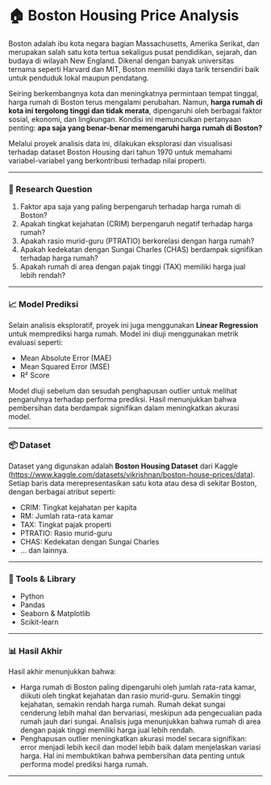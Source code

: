 # 🏠 Boston Housing Price Analysis

Boston adalah ibu kota negara bagian Massachusetts, Amerika Serikat, dan merupakan salah satu kota tertua sekaligus pusat pendidikan, sejarah, dan budaya di wilayah New England. Dikenal dengan banyak universitas ternama seperti Harvard dan MIT, Boston memiliki daya tarik tersendiri baik untuk penduduk lokal maupun pendatang.

Seiring berkembangnya kota dan meningkatnya permintaan tempat tinggal, harga rumah di Boston terus mengalami perubahan. Namun, **harga rumah di kota ini tergolong tinggi dan tidak merata**, dipengaruhi oleh berbagai faktor sosial, ekonomi, dan lingkungan. Kondisi ini memunculkan pertanyaan penting: **apa saja yang benar-benar memengaruhi harga rumah di Boston?**

Melalui proyek analisis data ini, dilakukan eksplorasi dan visualisasi terhadap dataset Boston Housing dari tahun 1970 untuk memahami variabel-variabel yang berkontribusi terhadap nilai properti.

---

### 🎯 Research Question

1. Faktor apa saja yang paling berpengaruh terhadap harga rumah di Boston?  
2. Apakah tingkat kejahatan (CRIM) berpengaruh negatif terhadap harga rumah?  
3. Apakah rasio murid-guru (PTRATIO) berkorelasi dengan harga rumah?  
4. Apakah kedekatan dengan Sungai Charles (CHAS) berdampak signifikan terhadap harga rumah?  
5. Apakah rumah di area dengan pajak tinggi (TAX) memiliki harga jual lebih rendah?

---

### 📈 Model Prediksi

Selain analisis eksploratif, proyek ini juga menggunakan **Linear Regression** untuk memprediksi harga rumah. Model ini diuji menggunakan metrik evaluasi seperti:
- Mean Absolute Error (MAE)
- Mean Squared Error (MSE)
- R² Score

Model diuji sebelum dan sesudah penghapusan outlier untuk melihat pengaruhnya terhadap performa prediksi. Hasil menunjukkan bahwa pembersihan data berdampak signifikan dalam meningkatkan akurasi model.

---

### 📦 Dataset

Dataset yang digunakan adalah **Boston Housing Dataset** dari Kaggle (https://www.kaggle.com/datasets/vikrishnan/boston-house-prices/data). Setiap baris data merepresentasikan satu kota atau desa di sekitar Boston, dengan berbagai atribut seperti:
- CRIM: Tingkat kejahatan per kapita
- RM: Jumlah rata-rata kamar
- TAX: Tingkat pajak properti
- PTRATIO: Rasio murid-guru
- CHAS: Kedekatan dengan Sungai Charles
- ... dan lainnya.

---

### 🚀 Tools & Library

- Python
- Pandas
- Seaborn & Matplotlib
- Scikit-learn

---

### 📊 Hasil Akhir

Hasil akhir menunjukkan bahwa:
- Harga rumah di Boston paling dipengaruhi oleh jumlah rata-rata kamar, diikuti oleh tingkat kejahatan dan rasio murid-guru. Semakin tinggi kejahatan, semakin rendah harga rumah. Rumah dekat sungai cenderung lebih mahal dan bervariasi, meskipun ada pengecualian pada rumah jauh dari sungai. Analisis juga menunjukkan bahwa rumah di area dengan pajak tinggi memiliki harga jual lebih rendah.
- Penghapusan outlier meningkatkan akurasi model secara signifikan: error menjadi lebih kecil dan model lebih baik dalam menjelaskan variasi harga. Hal ini membuktikan bahwa pembersihan data penting untuk performa model prediksi harga rumah.

---
